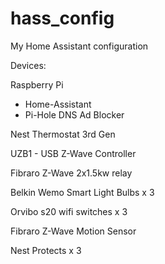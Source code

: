 # hass_config

My Home Assistant configuration

Devices:

Raspberry Pi
 - Home-Assistant
 - Pi-Hole DNS Ad Blocker

Nest Thermostat 3rd Gen

UZB1 - USB Z-Wave Controller

Fibraro Z-Wave 2x1.5kw relay

Belkin Wemo Smart Light Bulbs x 3

Orvibo s20 wifi switches x 3

Fibraro Z-Wave Motion Sensor

Nest Protects x 3

